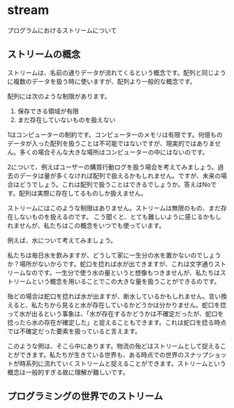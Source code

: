 # stream
プログラムにおけるストリームについて

## ストリームの概念
ストリームは、名前の通りデータが流れてくるという概念です。配列と同じように複数のデータを扱う時に使いますが、配列より一般的な概念です。



配列には次のような制限があります。
1. 保存できる領域が有限
2. まだ存在していないものを扱えない

1はコンピューターの制約です。コンピューターのメモリは有限です。何億ものデータが入った配列を扱うことは不可能ではないですが、現実的ではありません。多くの場合そんな大きな場所はコンピューターの中にはないのです。

2について、例えばユーザーの購買行動ログを扱う場合を考えてみましょう。過去のデータは量が多くなければ配列で扱えるかもしれません。ですが、未来の場合はどうでしょう。これは配列で扱うことはできるでしょうか。答えはNoです。配列は実際に存在してるものしか扱えません。



ストリームにはこのような制限はありません。ストリームは無限のもの、まだ存在しないものを扱えるのです。
こう聞くと、とても難しいように感じるかもしれませんが、私たちはこの概念をいつでも使っています。


例えば、水について考えてみましょう。

私たちは毎日水を飲みますが、どうして家に一生分の水を置かないのでしょうか？場所がないからです。蛇口を捻れば水が出てきますが、これは文字通りストリームなのです。一生分で使う水の量というと想像もつきませんが、私たちはストリームという概念を用いることでこの大きな量を扱うことができるのです。


殆どの場合は蛇口を捻れば水が出ますが、断水しているかもしれません。言い換えると、私たちから見ると水が存在しているかどうかは分かりません。蛇口を捻って水が出るという事象は、「水が存在するかどうかは不確定だったが、蛇口を捻ったら水の存在が確定した」と捉えることもできます。これは蛇口を捻る時点では不確定だった要素を扱っていると言えます。


このような例は、そこら中にあります。物流の殆どはストリームとして捉えることができます。私たちが生きている世界も、ある時点での世界のスナップショットが時系列に流れていくストリームと捉えることができます。ストリームという概念は一般的すぎる故に理解が難しいです。


## プログラミングの世界でのストリーム
